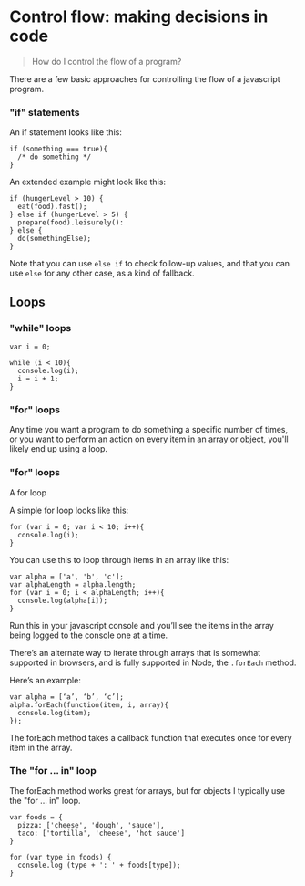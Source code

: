 # Control flow: making decisions in code

> How do I control the flow of a program?

There are a few basic approaches for controlling the flow of a javascript program.

### "if" statements

An if statement looks like this:

```
if (something === true){
  /* do something */
}
```

An extended example might look like this:

```
if (hungerLevel > 10) {
  eat(food).fast();
} else if (hungerLevel > 5) {
  prepare(food).leisurely():
} else {
  do(somethingElse);
}
```

Note that you can use `else if` to check follow-up values, and that you can use `else` for any other case, as a kind of fallback.

## Loops

### "while" loops

```
var i = 0;

while (i < 10){
  console.log(i);
  i = i + 1;
}
```

### "for" loops

Any time you want a program to do something a specific number of times, or you want to perform an action on every item in an array or object, you'll likely end up using a loop.

### "for" loops
A for loop

A simple for loop looks like this:

```
for (var i = 0; var i < 10; i++){
  console.log(i);
}
```


You can use this to loop through items in an array like this:

```
var alpha = ['a', 'b', 'c'];
var alphaLength = alpha.length;
for (var i = 0; i < alphaLength; i++){
  console.log(alpha[i]);
}
```

Run this in your javascript console and you’ll see the items in the array being logged to the console one at a time.

There’s an alternate way to iterate through arrays that is somewhat supported in browsers, and is fully supported in Node, the `.forEach` method.

Here’s an example:

```
var alpha = [‘a’, ‘b’, ‘c’];
alpha.forEach(function(item, i, array){
  console.log(item);
});
```

The forEach method takes a callback function that executes once for every item in the array.

### The "for ... in" loop

The forEach method works great for arrays, but for objects I typically use the "for ... in" loop.

```
var foods = {
  pizza: ['cheese', 'dough', 'sauce'],
  taco: ['tortilla', 'cheese', 'hot sauce']
}

for (var type in foods) {
  console.log (type + ': ' + foods[type]);
}
```